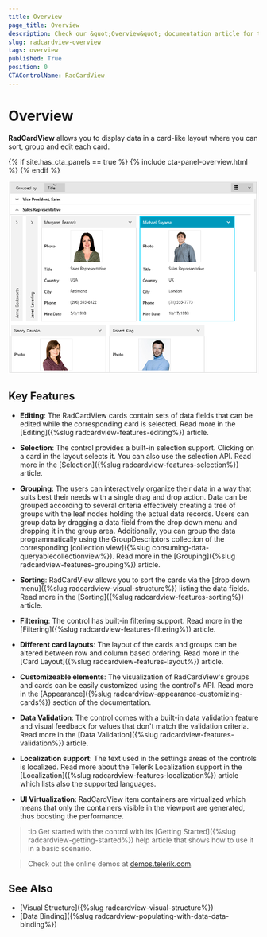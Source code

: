 ```yaml
---
title: Overview
page_title: Overview
description: Check our &quot;Overview&quot; documentation article for the RadCardView WPF control.
slug: radcardview-overview
tags: overview
published: True
position: 0
CTAControlName: RadCardView
---
```


# Overview

__RadCardView__ allows you to display data in a card-like layout where you can sort, group and edit each card.

{% if site.has_cta_panels == true %}
{% include cta-panel-overview.html %}
{% endif %}

![{{ site.framework_name }} RadCardView Overview](images/radcardview-overview-1.png)

## Key Features

* __Editing__: The RadCardView cards contain sets of data fields that can be edited while the corresponding card is selected. Read more in the [Editing]({%slug radcardview-features-editing%}) article.

* __Selection__: The control provides a built-in selection support. Clicking on a card in the layout selects it. You can also use the selection API. Read more in the [Selection]({%slug radcardview-features-selection%}) article.

* __Grouping__: The users can interactively organize their data in a way that suits best their needs with a single drag and drop action. Data can be grouped according to several criteria effectively creating a tree of groups with the leaf nodes holding the actual data records. Users can group data by dragging a data field from the drop down menu and dropping it in the group area. Additionally, you can group the data programmatically using the GroupDescriptors collection of the corresponding [collection view]({%slug consuming-data-queryablecollectionview%}). Read more in the [Grouping]({%slug radcardview-features-grouping%}) article.

* __Sorting__: RadCardView allows you to sort the cards via the [drop down menu]({%slug radcardview-visual-structure%}) listing the data fields. Read more in the [Sorting]({%slug radcardview-features-sorting%}) article.

* __Filtering__: The control has built-in filtering support. Read more in the [Filtering]({%slug radcardview-features-filtering%}) article.

* __Different card layouts__: The layout of the cards and groups can be altered between row and column based ordering. Read more in the [Card Layout]({%slug radcardview-features-layout%}) article.

* __Customizeable elements__: The visualization of RadCardView's groups and cards can be easily customized using the control's API. Read more in the [Appearance]({%slug radcardview-appearance-customizing-cards%}) section of the documentation.

* __Data Validation__: The control comes with a built-in data validation feature and visual feedback for values that don't match the validation criteria. Read more in the [Data Validation]({%slug radcardview-features-validation%}) article.

* __Localization support__: The text used in the settings areas of the controls is localized. Read more about the Telerik Localization support in the [Localization]({%slug radcardview-features-localization%}) article which lists also the supported languages.

* __UI Virtualization__: RadCardView item containers are virtualized which means that only the containers visible in the viewport are generated, thus boosting the performance.

>tip Get started with the control with its [Getting Started]({%slug radcardview-getting-started%}) help article that shows how to use it in a basic scenario.

> Check out the online demos at [demos.telerik.com](https://demos.telerik.com/wpf/).

## See Also
* [Visual Structure]({%slug radcardview-visual-structure%})
* [Data Binding]({%slug radcardview-populating-with-data-data-binding%})
